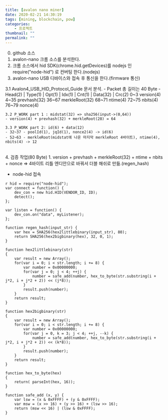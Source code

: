```yaml
---
title: [avalon nano miner]
date: 2020-02-21 14:30:19
tags: [mining, blockchain, pow]
categories:
    - 프로젝트
thumbnail: ""
permalink: ""
---
```

 0. github 소스
 1. avalon-nano 크롬 소스를 분석한다.
 2. 크롬 소스에서 hid SDK(chrome.hid.getDevices)를 nodejs 인 require("node-hid") 로
    컨버팅 한다.(nodejs)
 3. avalon-nano USB 디바이스와 접속 후 통신을 한다.(firmware 통신)
 <!-- more -->
  3.1 Avalon4_USB_HID_Protocol_Guide 문서 분석.
    - Packet 총 길이는 40 Byte
    - Head(2)   | Type(1) | Opt(1) | Idx(1) | Cnt(1) | Data(32) | Crc(2)
        0~3 version(4) 
        4~35 prevhash(32) 
        36~67 merkleRoot(32)
        68~71 ntime(4) 
        72~75 nbits(4)
        76~79 nonce(4)
        
    3.2 P_WORK part 1 : midstat(32) => sha256(input->(0,64)) 
    - version(4) + prevhash(32) + merkleRoot(28) = 64

    3.3 P_WORK part 2: id(6) + data(12) 
    - 32~37 - poolId(1), jqId(1), nonce2(4) -> id(6)
    - 52~63 - merkleRoot(midstat에 나온 마지막 merkleRoot 4바이트), ntime(4), nbits(4) -> 12
 <br>
 4. 검증 작업(80 Byte)
    1. version + prevhash + merkleRoot(32) + ntime + nbits + nonce => 4바이트 리틀 엔디안으로 바꿔서 더블 해쉬로 만듦.(regen_hash)
    

- node-hid 접속
```
r hid = require("node-hid");
var connect = function() {
	dev_con = new hid.HID(VENDOR_ID, ID);
	detect();
};

var listen = function() {
	dev_con.on("data", myListener);
};

function regen_hash(input_str) {
	var hex = SHA256(hex2littlebinary(input_str), 80);
	return SHA256(hex2bigbinary(hex), 32, 0, 1);
}

function hex2littlebinary(str)
{
	var result = new Array();
	for(var i = 0; i < str.length; i += 8) {
		var number = 0x00000000;
		for(var j = 0; j < 4; ++j) {
			number = safe_add(number, hex_to_byte(str.substring(i + j*2, i + j*2 + 2)) << (j*8));
		}
		result.push(number);
	}
	return result;
}

function hex2bigbinary(str)
{
	var result = new Array();
	for(var i = 0; i < str.length; i += 8) {
		var number = 0x00000000;
		for(var j = 0, k = 3; j < 4; ++j, --k) {
			number = safe_add(number, hex_to_byte(str.substring(i + j*2, i + j*2 + 2)) << (k*8));
		}
		result.push(number);
	}
	return result;
}

function hex_to_byte(hex)
{
	return( parseInt(hex, 16));
}

function safe_add (x, y) {
	var lsw = (x & 0xFFFF) + (y & 0xFFFF);
	var msw = (x >> 16) + (y >> 16) + (lsw >> 16);
	return (msw << 16) | (lsw & 0xFFFF);
}	
```

    